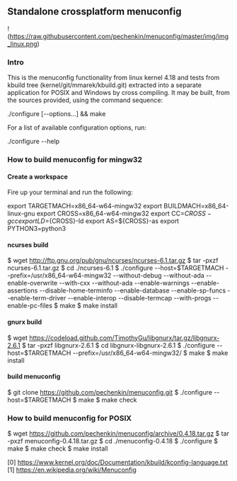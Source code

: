 ## Standalone crossplatform menuconfig 

!(https://raw.githubusercontent.com/pechenkin/menuconfig/master/img/img_linux.png)

### Intro

This is the menuconfig functionality from linux kernel 4.18 
and tests from kbuild tree (kernel/git/mmarek/kbuild.git)
extracted into a separate application for POSIX and
Windows by cross compiling. It may be built, from the sources
provided, using the command sequence:

  ./configure [--options...] && make

For a list of available configuration options, run:

  ./configure --help

### How to build menuconfig for mingw32

#### Create a workspace

Fire up your terminal and run the following:

export TARGETMACH=x86_64-w64-mingw32
export BUILDMACH=x86_64-linux-gnu
export CROSS=x86_64-w64-mingw32
export CC=${CROSS}-gcc
export LD=${CROSS}-ld
export AS=${CROSS}-as
export PYTHON3=python3

#### ncurses build

$ wget http://ftp.gnu.org/pub/gnu/ncurses/ncurses-6.1.tar.gz
$ tar -pxzf ncurses-6.1.tar.gz
$ cd ./ncurses-6.1
$ ./configure --host=$TARGETMACH --prefix=/usr/x86_64-w64-mingw32 --without-debug --without-ada --enable-overwrite --with-cxx --without-ada --enable-warnings --enable-assertions --disable-home-terminfo --enable-database --enable-sp-funcs --enable-term-driver --enable-interop --disable-termcap --with-progs --enable-pc-files 
$ make
$ make install

#### gnurx build

$ wget https://codeload.github.com/TimothyGu/libgnurx/tar.gz/libgnurx-2.6.1
$ tar -pxzf libgnurx-2.6.1
$ cd libgnurx-libgnurx-2.6.1
$ ./configure --host=$TARGETMACH --prefix=/usr/x86_64-w64-mingw32/
$ make
$ make install

#### build menuconfig

$ git clone https://github.com/pechenkin/menuconfig.git
$ ./configure --host=$TARGETMACH
$ make
$ make check

### How to build menuconfig for POSIX

$ wget https://github.com/pechenkin/menuconfig/archive/0.4.18.tar.gz
$ tar -pxzf menuconfig-0.4.18.tar.gz
$ cd ./menuconfig-0.4.18
$ ./configure
$ make
$ make check
$ make install


[0] https://www.kernel.org/doc/Documentation/kbuild/kconfig-language.txt
[1] https://en.wikipedia.org/wiki/Menuconfig
